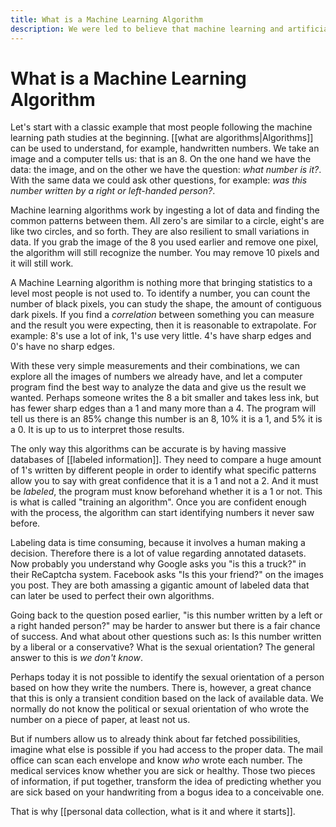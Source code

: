 ```yaml
---
title: What is a Machine Learning Algorithm
description: We were led to believe that machine learning and artificial intelligence are topics on which we shouldn't peek. Let's debunk those myths.
---
```

# What is a Machine Learning Algorithm
Let's start with a classic example that most people following the machine learning path studies at the beginning. [[what are algorithms|Algorithms]] can be used to understand, for example, handwritten numbers. We take an image and a computer tells us: that is an 8. On the one hand we have the data: the image, and on the other we have the question: *what number is it?*. With the same data we could ask other questions, for example: *was this number written by a right or left-handed person?*. 

Machine learning algorithms work by ingesting a lot of data and finding the common patterns between them. All zero's are similar to a circle, eight's are like two circles, and so forth. They are also resilient to small variations in data. If you grab the image of the 8 you used earlier and remove one pixel, the algorithm will still recognize the number. You may remove 10 pixels and it will still work. 

A Machine Learning algorithm is nothing more that bringing statistics to a level most people is not used to. To identify a number, you can count the number of black pixels, you can study the shape, the amount of contiguous dark pixels. If you find a *correlation* between something you can measure and the result you were expecting, then it is reasonable to extrapolate. For example: 8's use a lot of ink, 1's use very little. 4's have sharp edges and 0's have no sharp edges. 

With these very simple measurements and their combinations, we can explore all the images of numbers we already have, and let a computer program find the best way to analyze the data and give us the result we wanted. Perhaps someone writes the 8 a bit smaller and takes less ink, but has fewer sharp edges than a 1 and many more than a 4. The program will tell us there is an 85% change this number is an 8, 10% it is a 1, and 5% it is a 0. It is up to us to interpret those results. 

The only way this algorithms can be accurate is by having massive databases of [[labeled information]]. They need to compare a huge amount of 1's written by different people in order to identify what specific patterns allow you to say with great confidence that it is a 1 and not a 2. And it must be *labeled*, the program must know beforehand whether it is a 1 or not. This is what is called "training an algorithm". Once you are confident enough with the process, the algorithm can start identifying numbers it never saw before. 

Labeling data is time consuming, because it involves a human making a decision. Therefore there is a lot of value regarding annotated datasets. Now probably you understand why Google asks you "is this a truck?" in their ReCaptcha system. Facebook asks "Is this your friend?" on the images you post. They are both amassing a gigantic amount of labeled data that can later be used to perfect their own algorithms. 

Going back to the question posed earlier, "is this number written by a left or a right handed person?" may be harder to answer but there is a fair chance of success. And what about other questions such as: Is this number written by a liberal or a conservative? What is the sexual orientation? The general answer to this is *we don't know*. 

Perhaps today it is not possible to identify the sexual orientation of a person based on how they write the numbers. There is, however, a great chance that this is only a transient condition based on the lack of available data. We normally do not know the political or sexual orientation of who wrote the number on a piece of paper, at least not us.

But if numbers allow us to already think about far fetched possibilities, imagine what else is possible if you had access to the proper data. The mail office can scan each envelope and know *who* wrote each number. The medical services know whether you are sick or healthy. Those two pieces of information, if put together, transform the idea of predicting whether you are sick based on your handwriting from a bogus idea to a conceivable one. 

That is why [[personal data collection, what is it and where it starts]]. 